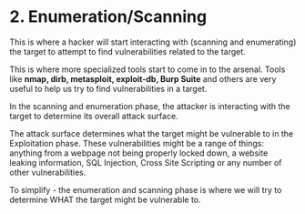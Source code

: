 # 2. Enumeration/Scanning

This is where a hacker will start interacting with (scanning and enumerating) the target to attempt to find vulnerabilities related to the target.

This is where more specialized tools start to come in to the arsenal. Tools like **nmap, dirb, metasploit, exploit-db, Burp Suite** and others are very useful to help us try to find vulnerabilities in a target.

In the scanning and enumeration phase, the attacker is interacting with the target to determine its overall attack surface.

The attack surface determines what the target might be vulnerable to in the Exploitation phase. These vulnerabilities might be a range of things: anything from a webpage not being properly locked down, a website leaking information, SQL Injection, Cross Site Scripting or any number of other vulnerabilities.

To simplify - the enumeration and scanning phase is where we will try to determine WHAT the target might be vulnerable to.
